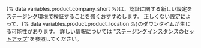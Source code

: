{% data variables.product.company_short %}は、認証に関する新しい設定をステージング環境で検証することを強くおすすめします。 正しくない設定によって、{% data variables.product.product_location %}のダウンタイムが生じる可能性があります。 詳しい情報については "[ステージングインスタンスのセットアップ](/admin/installation/setting-up-a-github-enterprise-server-instance/setting-up-a-staging-instance)"を参照してください。
